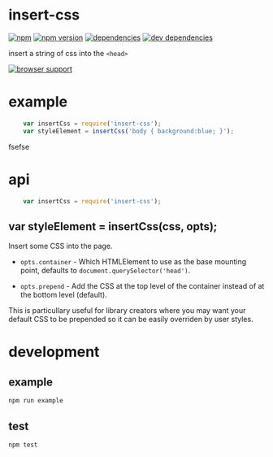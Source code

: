 # insert-css

[![npm](https://img.shields.io/badge/npm-3.10.10-blue.svg)]()
[![npm version](https://badge.fury.io/js/insert-css.svg)](https://badge.fury.io/js/insert-css)
[![dependencies](https://david-dm.org/GhaniaH/insert-css.svg)]()
[![dev dependencies](https://img.shields.io/david/dev/GhaniaH/insert-css.svg)]()

insert a string of css into the `<head>`

[![browser support](https://ci.testling.com/substack/insert-css.png)](https://ci.testling.com/substack/insert-css)

# example

``` js
    var insertCss = require('insert-css');
    var styleElement = insertCss('body { background:blue; }');
```
fsefse

# api

``` js
    var insertCss = require('insert-css');
```

## var styleElement = insertCss(css, opts);

Insert some CSS into the page.

* `opts.container` - Which HTMLElement to use as the base mounting point, defaults to
`document.querySelector('head')`.

* `opts.prepend` - Add the CSS at the top level of the container instead of at the bottom level (default).

This is particullary useful for library creators where you may want your default CSS to be prepended so it
can be easily overriden by user styles.

# development

## example

``` sh
npm run example
```

## test

``` sh
npm test
```
